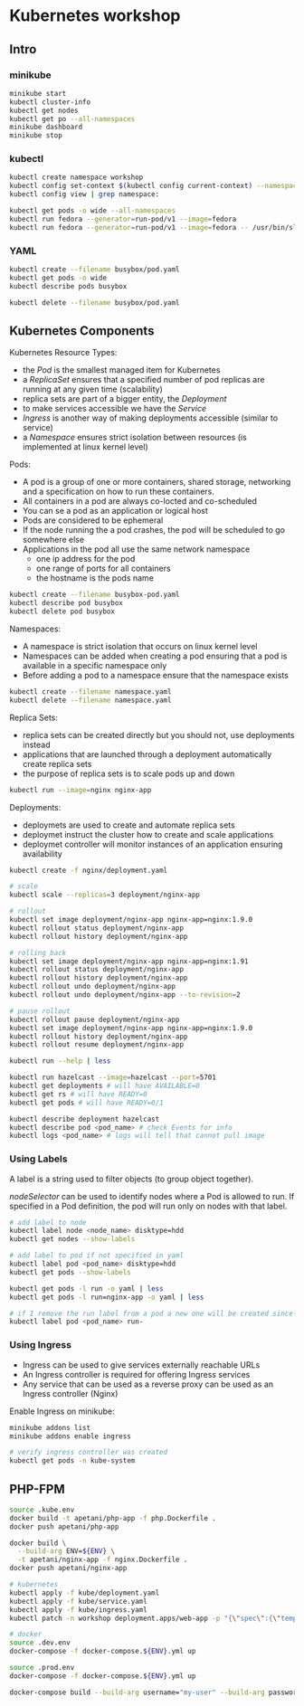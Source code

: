 # Kubernetes workshop

## Intro

### minikube

```sh
minikube start
kubectl cluster-info
kubectl get nodes
kubectl get po --all-namespaces
minikube dashboard
minikube stop
```

### kubectl

```sh
kubectl create namespace workshop
kubectl config set-context $(kubectl config current-context) --namespace=workshop
kubectl config view | grep namespace:

kubectl get pods -o wide --all-namespaces
kubectl run fedora --generator=run-pod/v1 --image=fedora
kubectl run fedora --generator=run-pod/v1 --image=fedora -- /usr/bin/sleep 3000
```

### YAML

```sh
kubectl create --filename busybox/pod.yaml
kubectl get pods -o wide
kubectl describe pods busybox

kubectl delete --filename busybox/pod.yaml
```

## Kubernetes Components

Kubernetes Resource Types:

* the _Pod_ is the smallest managed item for Kubernetes
* a _ReplicaSet_ ensures that a specified number of pod replicas are running at any given time (scalability)
* replica sets are part of a bigger entity, the _Deployment_
* to make services accessible we have the _Service_
* _Ingress_ is another way of making deployments accessible (similar to service)
* a _Namespace_ ensures strict isolation between resources (is implemented at linux kernel level)

Pods:

* A pod is a group of one or more containers, shared storage, networking and a specification on how to run these containers.
* All containers in a pod are always co-locted and co-scheduled
* You can se a pod as an application or logical host
* Pods are considered to be ephemeral
* If the node running the a pod crashes, the pod will be scheduled to go somewhere else
* Applications in the pod all use the same network namespace
  * one ip address for the pod
  * one range of ports for all containers
  * the hostname is the pods name

```bash
kubectl create --filename busybox-pod.yaml
kubectl describe pod busybox
kubectl delete pod busybox
```

Namespaces:

* A namespace is strict isolation that occurs on linux kernel level
* Namespaces can be added when creating a pod ensuring that a pod is available in a specific namespace only
* Before adding a pod to a namespace ensure that the namespace exists

```bash
kubectl create --filename namespace.yaml
kubectl delete --filename namespace.yaml
```

Replica Sets:

* replica sets can be created directly but you should not, use deployments instead
* applications that are launched through a deployment automatically create replica sets
* the purpose of replica sets is to scale pods up and down

```bash
kubectl run --image=nginx nginx-app
```

Deployments:

* deploymets are used to create and automate replica sets
* deploymet instruct the cluster how to create and scale applications
* deploymet controller will monitor instances of an application ensuring availability

```bash
kubectl create -f nginx/deployment.yaml

# scale
kubectl scale --replicas=3 deployment/nginx-app

# rollout
kubectl set image deployment/nginx-app nginx-app=nginx:1.9.0
kubectl rollout status deployment/nginx-app
kubectl rollout history deployment/nginx-app

# rolling back
kubectl set image deployment/nginx-app nginx-app=nginx:1.91
kubectl rollout status deployment/nginx-app
kubectl rollout history deployment/nginx-app
kubectl rollout undo deployment/nginx-app
kubectl rollout undo deployment/nginx-app --to-revision=2

# pause rollout
kubectl rollout pause deployment/nginx-app
kubectl set image deployment/nginx-app nginx-app=nginx:1.9.0
kubectl rollout history deployment/nginx-app
kubectl rollout resume deployment/nginx-app
```

```bash
kubectl run --help | less

kubectl run hazelcast --image=hazelcast --port=5701
kubectl get deployments # will have AVAILABLE=0
kubectl get rs # will have READY=0
kubectl get pods # will have READY=0/1

kubectl describe deployment hazelcast
kubectl describe pod <pod_name> # check Events for info
kubectl logs <pod_name> # logs will tell that cannot pull image
```

### Using Labels

A label is a string used to filter objects (to group object together).

_nodeSelector_ can be used to identify nodes where a Pod is allowed to run. If specified in a Pod definition, the pod will run only on nodes with that label.

```bash
# add label to node
kubectl label node <node_name> disktype=hdd
kubectl get nodes --show-labels

# add label to pod if not specified in yaml
kubectl label pod <pod_name> disktype=hdd
kubectl get pods --show-labels

kubectl get pods -l run -o yaml | less
kubectl get pods -l run=nginx-app -o yaml | less

# if I remove the run label from a pod a new one will be created since kubernetes cannot identify this pod as "running"
kubectl label pod <pod_name> run-
```

### Using Ingress

* Ingress can be used to give services externally reachable URLs
* An Ingress controller is required for offering Ingress services
* Any service that can be used as a reverse proxy can be used as an Ingress controller (Nginx)

Enable Ingress on minikube:

```bash
minikube addons list
minikube addons enable ingress

# verify ingress controller was created
kubectl get pods -n kube-system
```

## PHP-FPM

```sh
source .kube.env
docker build -t apetani/php-app -f php.Dockerfile .
docker push apetani/php-app

docker build \
  --build-arg ENV=${ENV} \
  -t apetani/nginx-app -f nginx.Dockerfile .
docker push apetani/nginx-app

# kubernetes
kubectl apply -f kube/deployment.yaml
kubectl apply -f kube/service.yaml
kubectl apply -f kube/ingress.yaml
kubectl patch -n workshop deployment.apps/web-app -p "{\"spec\":{\"template\":{\"metadata\":{\"annotations\":{\"date\":\"`date +'%s'`\"}}}}}"

# docker
source .dev.env
docker-compose -f docker-compose.${ENV}.yml up

source .prod.env
docker-compose -f docker-compose.${ENV}.yml up

docker-compose build --build-arg username="my-user" --build-arg password="my-pass"
```